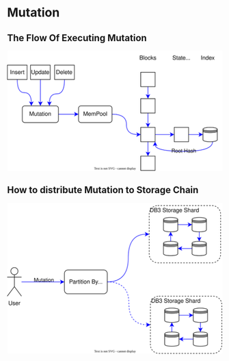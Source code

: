 # Mutation

## The Flow Of Executing Mutation
![mutation](./images/db3-mutaion.svg)

## How to distribute Mutation to Storage Chain

![sharding](./images/db3-sharding.svg)

